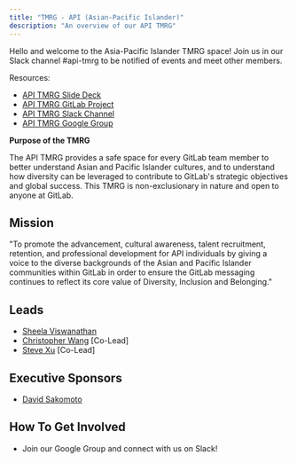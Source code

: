 ```yaml
---
title: "TMRG - API (Asian-Pacific Islander)"
description: "An overview of our API TMRG"
---
```


Hello and welcome to the Asia-Pacific Islander TMRG space! Join us in our Slack channel #api-tmrg to be notified of events and meet other members.

Resources:

- [API TMRG Slide Deck](https://docs.google.com/presentation/d/1Ing9WaXDLcvAKiCTBf_hnwtHmCyHWn_WbtOlLj45964/edit?usp=sharing)
- [API TMRG GitLab Project](https://gitlab.com/gitlab-com/api-tmrg)
- [API TMRG Slack Channel](https://gitlab.slack.com/archives/C02A0M4311U)
- [API TMRG Google Group](https://groups.google.com/a/gitlab.com/g/api-tmrg)

**Purpose of the TMRG**

The API TMRG provides a safe space for every GitLab team member to better understand Asian and Pacific Islander cultures, and to understand how diversity can be leveraged to contribute to GitLab's strategic objectives and global success. This TMRG is non-exclusionary in nature and open to anyone at GitLab.

## Mission

"To promote the advancement, cultural awareness, talent recruitment, retention, and professional development for API individuals by giving a voice to the diverse backgrounds of the Asian and Pacific Islander communities within GitLab in order to ensure the GitLab messaging continues to reflect its core value of Diversity, Inclusion and Belonging."

## Leads

- [Sheela Viswanathan](https://gitlab.com/sheelaviswanathan)
- [Christopher Wang](https://gitlab.com/cs.wang) [Co-Lead]
- [Steve Xu](https://gitlab.com/steve_xu) [Co-Lead]

## Executive Sponsors

- [David Sakomoto](https://gitlab.com/dsakamoto)

## How To Get Involved

- Join our Google Group and connect with us on Slack!

